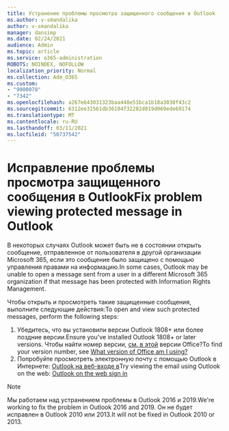 ```yaml
---
title: Устранение проблемы просмотра защищенного сообщения в Outlook
ms.author: v-smandalika
author: v-smandalika
manager: dansimp
ms.date: 02/24/2021
audience: Admin
ms.topic: article
ms.service: o365-administration
ROBOTS: NOINDEX, NOFOLLOW
localization_priority: Normal
ms.collection: Adm_O365
ms.custom:
- "9000078"
- "7342"
ms.openlocfilehash: a267e643031323baa448e51bca1b18a3030f43c2
ms.sourcegitcommit: 6312ee31561db36104f32282d019d069ede69174
ms.translationtype: MT
ms.contentlocale: ru-RU
ms.lasthandoff: 03/11/2021
ms.locfileid: "50737542"
---
```

# <a name="fix-problem-viewing-protected-message-in-outlook"></a><span data-ttu-id="3ac95-102">Исправление проблемы просмотра защищенного сообщения в Outlook</span><span class="sxs-lookup"><span data-stu-id="3ac95-102">Fix problem viewing protected message in Outlook</span></span>

<span data-ttu-id="3ac95-103">В некоторых случаях Outlook может быть не в состоянии открыть сообщение, отправленное от пользователя в другой организации Microsoft 365, если это сообщение было защищено с помощью управления правами на информацию.</span><span class="sxs-lookup"><span data-stu-id="3ac95-103">In some cases, Outlook may be unable to open a message sent from a user in a different Microsoft 365 organization if that message has been protected with Information Rights Management.</span></span>

<span data-ttu-id="3ac95-104">Чтобы открыть и просмотреть такие защищенные сообщения, выполните следующие действия:</span><span class="sxs-lookup"><span data-stu-id="3ac95-104">To open and view such protected messages, perform the following steps:</span></span>

1. <span data-ttu-id="3ac95-105">Убедитесь, что вы установили версии Outlook 1808+ или более поздние версии.</span><span class="sxs-lookup"><span data-stu-id="3ac95-105">Ensure you've installed Outlook 1808+ or later versions.</span></span> <span data-ttu-id="3ac95-106">Чтобы найти номер версии, [см. в этой](https://support.microsoft.com/office/about-office-what-version-of-office-am-i-using-932788b8-a3ce-44bf-bb09-e334518b8b19) версии Office?</span><span class="sxs-lookup"><span data-stu-id="3ac95-106">To find your version number, see [What version of Office am I using?](https://support.microsoft.com/office/about-office-what-version-of-office-am-i-using-932788b8-a3ce-44bf-bb09-e334518b8b19)</span></span>
2. <span data-ttu-id="3ac95-107">Попробуйте просмотреть электронную почту с помощью Outlook в Интернете: [Outlook на веб-входе в](https://outlook.office365.com/mail/inbox)</span><span class="sxs-lookup"><span data-stu-id="3ac95-107">Try viewing the email using Outlook on the web: [Outlook on the web sign in](https://outlook.office365.com/mail/inbox)</span></span>

> [!NOTE]
> <span data-ttu-id="3ac95-108">Мы работаем над устранением проблемы в Outlook 2016 и 2019.</span><span class="sxs-lookup"><span data-stu-id="3ac95-108">We're working to fix the problem in Outlook 2016 and 2019.</span></span> <span data-ttu-id="3ac95-109">Он не будет исправлен в Outlook 2010 или 2013.</span><span class="sxs-lookup"><span data-stu-id="3ac95-109">It will not be fixed in Outlook 2010 or 2013.</span></span>
